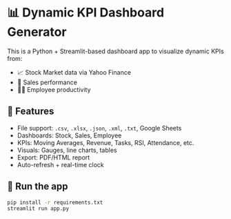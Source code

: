 # 📊 Dynamic KPI Dashboard Generator

This is a Python + Streamlit-based dashboard app to visualize dynamic KPIs from:
- 📈 Stock Market data via Yahoo Finance
- 💼 Sales performance
- 👨‍💼 Employee productivity

## 🔧 Features
- File support: `.csv`, `.xlsx`, `.json`, `.xml`, `.txt`, Google Sheets
- Dashboards: Stock, Sales, Employee
- KPIs: Moving Averages, Revenue, Tasks, RSI, Attendance, etc.
- Visuals: Gauges, line charts, tables
- Export: PDF/HTML report
- Auto-refresh + real-time clock

## 🚀 Run the app

```bash
pip install -r requirements.txt
streamlit run app.py
